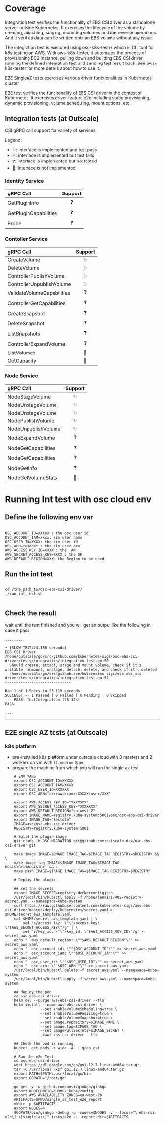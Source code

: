 
# Coverage 

Integration test verifies the functionality of EBS CSI driver as a standalone server outside Kubernetes. It exercises the lifecycle of the volume by creating, attaching, staging, mounting volumes and the reverse operations. And it verifies data can be written onto an EBS volume without any issue.

The integration test is executed using osc-k8s-tester which is CLI tool for k8s testing on AWS. 
With aws-k8s-tester, it automates the process of provisioning EC2 instance, pulling down and building EBS CSI driver, running the defined integration test and sending test result back. See aws-k8s-tester for more details about how to use it.

E2E SingleAZ tests exercises various driver functionalities in Kubernetes cluster

E2E test verifies the funcitonality of EBS CSI driver in the context of Kubernetes. It exercises driver feature e2e including static provisioning, dynamic provisioning, volume scheduling, mount options, etc.



## Integration tests (at Outscale)

CSI gRPC call support for variety of services.

Legend:
- :sparkles:: interface is implemented and test pass
- :fire:: interface is implemented but test fails
- :question:: interface is implemented but not tested
- :ghost:: interface is not implemented

### Identity Service

|     gRPC Call         |  Support  |
| :-------------------- | :-------: |
| GetPluginInfo         | :question:  |
| GetPluginCapabilities | :question:  |
| Probe                 | :question:  |

### Contoller Service 

| gRPC Call                  | Support   |
| :------------------------- | :-------: |
| CreateVolume               | :sparkles:   |
| DeleteVolume               | :sparkles:   |
| ControllerPublishVolume    | :sparkles:   |
| ControllerUnpublishVolume  | :sparkles:   |
| ValidateVolumeCapabilities | :question:  |
| ControllerGetCapabilities  | :question:  |
| CreateSnapshot             | :question:  |
| DeleteSnapshot             | :question:  |
| ListSnapshots              | :question:  |
| ControllerExpandVolume     | :question:  |
| ListVolumes                | :ghost:   |
| GetCapacity                | :ghost:   |

### Node Service

| gRPC Call           | Support   |
| :------------------ | :-------: |
| NodeStageVolume     | :sparkles:   |
| NodeUnstageVolume   | :sparkles:   |
| NodeUnstageVolume   | :sparkles:   |
| NodePublishVolume   | :sparkles:   |
| NodeUnpublishVolume | :sparkles:   |
| NodeExpandVolume    | :question:  |
| NodeGetCapabilities | :question:  |
| NodeGetCapabilities | :question:  |
| NodeGetInfo         | :question:  |
| NodeGetVolumeStats  | :ghost:   |
  
# Running Int test with osc cloud env

## Define the following env var 


```

OSC_ACCOUNT_ID=XXXXX : the osc user id
OSC_ACCOUNT_IAM=xxxx: eim user name 
OSC_USER_ID=XXXX: the eim user id
OSC_ARN="XXXXX" : the eim user orn
AWS_ACCESS_KEY_ID=XXXX : the  AK
AWS_SECRET_ACCESS_KEY=XXXX : the SK
AWS_DEFAULT_REGION=XXX: the Region to be used

```

## Run the int test

```

cd /the_path_to/osc-ebs-csi-driver/
./run_int_test.sh


```
## Check the result

wait until the test finished and you will get an output like the following in case it pass

```
........

• [SLOW TEST:24.186 seconds]
EBS CSI Driver
/home/outscale/go/src/github.com/kubernetes-sigs/osc-ebs-csi-driver/tests/integration/integration_test.go:50
  Should create, attach, stage and mount volume, check if it's writable, unmount, unstage, detach, delete, and check if it's deleted
  /home/outscale/go/src/github.com/kubernetes-sigs/osc-ebs-csi-driver/tests/integration/integration_test.go:52
------------------------------

Ran 1 of 1 Specs in 25.119 seconds
SUCCESS! -- 1 Passed | 0 Failed | 0 Pending | 0 Skipped
--- PASS: TestIntegration (25.12s)
PASS

....

```


****

## E2E single AZ tests (at Outscale)

### k8s platform 

- pre-installed k8s platform under outscale cloud with 3 masters and 2 workers on vm with `t2.medium` type
- prepare the machine from which you will run the single az test
```
    # ENV VARS 
    export OSC_ACCOUNT_ID=XXXXX
    export OSC_ACCOUNT_IAM=XXXX
    export OSC_USER_ID=XXXXXX
    export OSC_ARN="arn:aws:iam::XXXXX:user/XXX"
    
    export AWS_ACCESS_KEY_ID="XXXXXXX"
    export AWS_SECRET_ACCESS_KEY="XXXXXXX"
    export AWS_DEFAULT_REGION="eu-west-2"
    export IMAGE_NAME=registry.kube-system:5001/osc/osc-ebs-csi-driver
    export IMAGE_TAG="teste2e"
    IMAGE=osc/osc-ebs-csi-driver
    REGISTRY=registry.kube-system:5001

    # Build the plugin image
    git clone -b OSC-MIGRATION git@github.com:outscale-dev/osc-ebs-csi-driver.git

    make image IMAGE=$IMAGE IMAGE_TAG=$IMAGE_TAG REGISTRY=$REGISTRY && \
    make image-tag IMAGE=$IMAGE IMAGE_TAG=$IMAGE_TAG REGISTRY=$REGISTRY  && \
    make push IMAGE=$IMAGE IMAGE_TAG=$IMAGE_TAG REGISTRY=$REGISTRY
    
    # Deploy the plugin
    
    ## set the secrets
    export IMAGE_SECRET=registry-dockerconfigjson
    /usr/local/bin/kubectl apply -f /home/jenkins/402-registry-secret.yaml --namespace=kube-system
    curl https://raw.githubusercontent.com/kubernetes-sigs/aws-ebs-csi-driver/master/deploy/kubernetes/secret.yaml > $HOME/secret_aws_template.yaml
    cat $HOME/secret_aws_template.yaml | \
        sed "s/access_key: \"\"/access_key: \"$AWS_SECRET_ACCESS_KEY\"/g" | \
        sed "s/key_id: \"\"/key_id: \"$AWS_ACCESS_KEY_ID\"/g" > secret_aws.yaml
    echo "  aws_default_region: \""$AWS_DEFAULT_REGION"\"" >> secret_aws.yaml
    echo "  osc_account_id: \""$OSC_ACCOUNT_ID"\"" >> secret_aws.yaml
    echo "  osc_account_iam: \""$OSC_ACCOUNT_IAM"\"" >> secret_aws.yaml
    echo "  osc_user_id: \""$OSC_USER_ID"\"" >> secret_aws.yaml
    echo "  osc_arn: \""$OSC_ARN "\"" >> secret_aws.yaml
    /usr/local/bin/kubectl delete -f secret_aws.yaml --namespace=kube-system
    /usr/local/bin/kubectl apply -f secret_aws.yaml --namespace=kube-system
    
    ## deploy the pod
    cd osc-ebs-csi-driver
    helm del --purge aws-ebs-csi-driver --tls
    helm install --name aws-ebs-csi-driver \
                --set enableVolumeScheduling=true \
                --set enableVolumeResizing=true \
                --set enableVolumeSnapshot=true \
                --set image.repository=$IMAGE_NAME \
                --set image.tag=$IMAGE_TAG \
                --set imagePullSecrets=$IMAGE_SECRET \
                ./aws-ebs-csi-driver --tls
    
    ## Check the pod is running
    kubectl get pods -o wide -A  | grep csi

    # Run the e2e Test
    cd osc-ebs-csi-driver
    wget https://dl.google.com/go/go1.12.7.linux-amd64.tar.gz
    tar -C /usr/local -xzf go1.12.7.linux-amd64.tar.gz
    export PATH=$PATH:/usr/local/go/bin
    export GOPATH="/root/go"
    
    go get -v -u github.com/onsi/ginkgo/ginkgo
    export KUBECONFIG=$HOME/.kube/config
    export AWS_AVAILABILITY_ZONES=eu-west-2b
    ARTIFACTS=$PWD/single_az_test_e2e_report
    mkdir -p $ARTIFACTS
    export NODES=4
    $GOPATH/bin/ginkgo -debug -p -nodes=$NODES -v --focus="\[ebs-csi-e2e\] \[single-az\]" tests/e2e -- -report-dir=$ARTIFACTS
        
```

### 